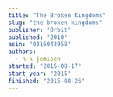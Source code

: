```yaml
---
title: "The Broken Kingdoms"
slug: "the-broken-kingdoms"
publisher: "Orbit"
published: "2010"
asin: "0316043958"
authors:
  - n-k-jemisen
started: "2015-08-17"
start_year: "2015"
finished: "2015-08-26"
---
```

